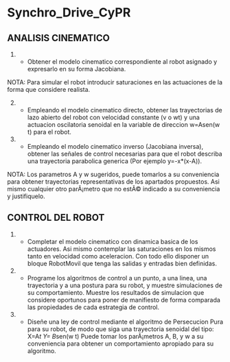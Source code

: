 # Synchro_Drive_CyPR

## ANALISIS CINEMATICO
   1. * Obtener el modelo cinematico correspondiente al robot asignado y expresarlo en su
    forma Jacobiana.

NOTA: Para simular el robot introducir saturaciones en las actuaciones de la forma
que considere realista.

   2. * Empleando el modelo cinematico directo, obtener las trayectorias de lazo abierto
    del robot con velocidad constante (v o wt) y una actuacion oscilatoria senoidal en la
    variable de direccion w=Asen(w t) para el robot. 

   3. * Empleando el modelo cinematico inverso (Jacobiana inversa), obtener las señales
    de control necesarias para que el robot describa una trayectoria parabolica generica
    (Por ejemplo y=-x*(x-A)).

NOTA: Los parametros A y w sugeridos, puede tomarlos a su conveniencia para
obtener trayectorias representativas de los apartados propuestos.
Asi mismo cualquier otro parÃ¡metro que no estÃ© indicado a su conveniencia y
justifiquelo.


## CONTROL DEL ROBOT

   1. * Completar el modelo cinematico con dinamica basica de los actuadores. Asi mismo
      contemplar las saturaciones en los mismos tanto en velocidad como aceleracion.
      Con todo ello disponer un bloque RobotMovil que tenga las salidas y entradas bien
      definidas.

   2. * Programe los algoritmos de control a un punto, a una linea, una trayectoria y a una
      postura para su robot, y muestre simulaciones de su comportamiento.
      Muestre los resultados de simulacion que considere oportunos para poner de
      manifiesto de forma comparada las propiedades de cada estrategia de control.

   3. * Diseñe una ley de control mediante el algoritmo de Persecucion Pura para su robot,
      de modo que siga una trayectoria senoidal del tipo:
      X=A*t 
      Y= B*sen(w t)
      Puede tomar los parÃ¡metros A, B, y w a su conveniencia para obtener un
      comportamiento apropiado para su algoritmo.
